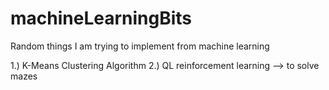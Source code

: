 # machineLearningBits
Random things I am trying to implement from machine learning


1.) K-Means Clustering Algorithm
2.) QL reinforcement learning
  --> to solve mazes
